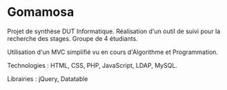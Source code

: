 Gomamosa
========

Projet de synthèse DUT Informatique. Réalisation d'un outil de suivi pour la recherche des stages.
Groupe de 4 étudiants.


Utilisation d'un MVC simplifié vu en cours d'Algorithme et Programmation.

Technologies : HTML, CSS, PHP, JavaScript, LDAP, MySQL.

Librairies : jQuery, Datatable
